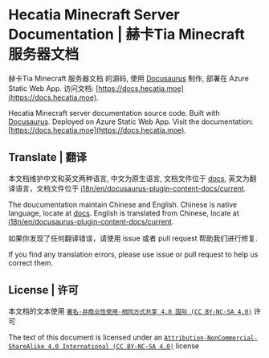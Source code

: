 # Hecatia Minecraft Server Documentation | 赫卡Tia Minecraft 服务器文档

赫卡Tia Minecraft 服务器文档 的源码, 使用 [Docusaurus](https://docusaurus.io/) 制作, 部署在 Azure Static Web App. 访问文档: [https://docs.hecatia.moe](https://docs.hecatia.moe).

Hecatia Minecraft server documentation source code. Built with [Docusaurus](https://docusaurus.io/). Deployed on Azure Static Web App. Visit the documentation: [https://docs.hecatia.moe](https://docs.hecatia.moe).

## Translate | 翻译

本文档维护中文和英文两种语言, 中文为原生语言, 文档文件位于 [docs](./docs), 英文为翻译语言，文档文件位于 [i18n/en/docusaurus-plugin-content-docs/current](./i18n/en/docusaurus-plugin-content-docs).

The doucumentation maintain Chinese and English. Chinese is native language, locate at [docs](./docs). English is translated from Chinese, locate at [i18n/en/docusaurus-plugin-content-docs/current](./i18n/en/docusaurus-plugin-content-docs).

如果你发现了任何翻译错误，请使用 issue 或者 pull request 帮助我们进行修复.

If you find any translation errors, please use issue or pull request to help us correct them.

## License | 许可

本文档的文本使用 [`署名-非商业性使用-相同方式共享 4.0 国际 (CC BY-NC-SA 4.0)`](https://creativecommons.org/licenses/by-nc-sa/4.0/deed.zh) 许可

The text of this document is licensed under an [`Attribution-NonCommercial-ShareAlike 4.0 International (CC BY-NC-SA 4.0)`](https://creativecommons.org/licenses/by-nc-sa/4.0/) license
